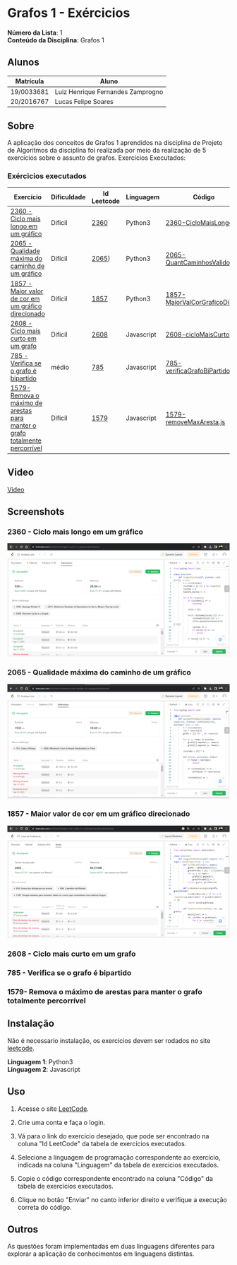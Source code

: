# Grafos 1 - Exércicios

**Número da Lista**: 1<br>
**Conteúdo da Disciplina**: Grafos 1<br>

## Alunos
|Matrícula | Aluno |
| -- | -- |
| 19/0033681  | Luiz Henrique Fernandes Zamprogno |
| 20/2016767  | Lucas Felipe Soares |

## Sobre 

A aplicação dos conceitos de Grafos 1 aprendidos na disciplina de Projeto de Algoritmos da disciplina foi realizada por meio da realização de 5 exercícios sobre o assunto de grafos. Exercícios Executados:

### Exércicios executados

| Exercício | Dificuldade | Id Leetcode | Linguagem | Código |
| -- | -- | -- | -- | -- |
| [2360 - Ciclo mais longo em um gráfico](https://github.com/lucasfs1007/Grafos1_ExerciciosResolvidos/blob/master/2360%20-%20Ciclo%20mais%20longo%20em%20um%20gr%C3%A1fico.pdf) | Dificil | [2360](https://leetcode.com/problems/longest-cycle-in-a-graph/) | Python3 | [2360-CicloMaisLongo.py](https://github.com/lucasfs1007/Grafos1_ExerciciosResolvidos/blob/master/2360-CicloMaisLongo.py) |
| [2065 - Qualidade máxima do caminho de um gráfico](https://github.com/lucasfs1007/Grafos1_ExerciciosResolvidos/blob/master/2065%20-%20Qualidade%20m%C3%A1xima%20do%20caminho%20de%20um%20gr%C3%A1fico.pdf) | Dificil | [2065](https://leetcode.com/problems/maximum-path-quality-of-a-graph/description/)) | Python3 | [2065-QuantCaminhosValidos.py](https://github.com/lucasfs1007/Grafos1_ExerciciosResolvidos/blob/master/2065-QuantCaminhosValidos.py)  |
| [1857 - Maior valor de cor em um gráfico direcionado](https://github.com/lucasfs1007/Grafos1_ExerciciosResolvidos/blob/master/1857%20-%20Maior%20valor%20de%20cor%20em%20um%20gr%C3%A1fico%20direcionado.pdf) | Dificil | [1857](https://leetcode.com/problems/largest-color-value-in-a-directed-graph/description/)| Python3 | [1857-MaiorValCorGraficoDir.py](https://github.com/lucasfs1007/Grafos1_ExerciciosResolvidos/blob/master/1857-MaiorValCorGraficoDir.py)  |
| [2608 - Ciclo mais curto em um grafo](https://github.com/lucasfs1007/Grafos1_ExerciciosResolvidos/blob/master/2608%20-%20Ciclo%20mais%20Curto%20em%20um%20grafo.pdf) | Dificil | [2608](https://leetcode.com/problems/shortest-cycle-in-a-graph/) | Javascript |  [2608-cicloMaisCurto.js](https://github.com/lucasfs1007/Grafos1_ExerciciosResolvidos/blob/master/2608-ciclomaisCurto.js) |
| [785 - Verifica se o grafo é bipartido](https://github.com/lucasfs1007/Grafos1_ExerciciosResolvidos/blob/master/785-verificaGrafoBiPartido.pdf) | médio | [785](https://leetcode.com/problems/is-graph-bipartite/description/) | Javascript |  [785-verificaGrafoBiPartido.js](https://github.com/lucasfs1007/Grafos1_ExerciciosResolvidos/blob/master/785-verificaGrafoBiPartido.js) |
| [1579- Remova o máximo de arestas para manter o grafo totalmente percorrível](https://github.com/lucasfs1007/Grafos1_ExerciciosResolvidos/blob/master/1579-removeMaxAresta.pdf) | Dificil | [1579](https://leetcode.com/problems/remove-max-number-of-edges-to-keep-graph-fully-traversable/) | Javascript |  [1579-removeMaxAresta.js](https://github.com/lucasfs1007/Grafos1_ExerciciosResolvidos/blob/master/1579-removeMaxAresta.js) |

## Video

[Video](link)

## Screenshots

### 2360 - Ciclo mais longo em um gráfico

![2360](correct-2360.png)

### 2065 - Qualidade máxima do caminho de um gráfico

![2065](correct-2065.png)

### 1857 - Maior valor de cor em um gráfico direcionado

![1857](correct-1857.png)

### 2608 - Ciclo mais curto em um grafo

### 785 - Verifica se o grafo é bipartido

### 1579- Remova o máximo de arestas para manter o grafo totalmente percorrível


## Instalação 

Não é necessario instalação, os exercicios devem ser rodados no site [leetcode]([link](https://leetcode.com/problemset/all/)).

**Linguagem 1**: Python3<br>
**Linguagem 2**: Javascript<br>

## Uso

1. Acesse o site [LeetCode](https://leetcode.com/problemset/all/).

2. Crie uma conta e faça o login.

3. Vá para o link do exercício desejado, que pode ser encontrado na coluna "Id LeetCode" da tabela de exercícios executados.

4. Selecione a linguagem de programação correspondente ao exercício, indicada na coluna "Linguagem" da tabela de exercícios executados.

5. Copie o código correspondente encontrado na coluna "Código" da tabela de exercícios executados.

6. Clique no botão "Enviar" no canto inferior direito e verifique a execução correta do código.

## Outros

As questões foram implementadas em duas linguagens diferentes para explorar a aplicação de conhecimentos em linguagens distintas.





